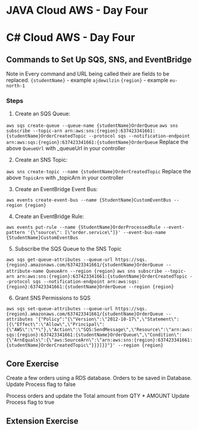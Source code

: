 # JAVA Cloud AWS - Day Four
# C# Cloud AWS - Day Four
## Commands to Set Up SQS, SNS, and EventBridge

Note in Every command and URL being called their are fields to be replaced.
`{studentName}` - example `ajdewilzin`
`{region}` - example `eu-north-1`

### Steps
1. Create an SQS Queue:

`aws sqs create-queue --queue-name {studentName}OrderQueue`
`aws sns subscribe --topic-arn arn:aws:sns:{region}:637423341661:{studentName}OrderCreatedTopic --protocol sqs --notification-endpoint arn:aws:sqs:{region}:637423341661:{studentName}OrderQueue`
Replace the above `QueueUrl` with _queueUrl in your controller

2. Create an SNS Topic:

`aws sns create-topic --name {studentName}OrderCreatedTopic`
Replace the above `TopicArn` with _topicArn in your controller

3. Create an EventBridge Event Bus:

`aws events create-event-bus --name {StudentName}CustomEventBus --region {region}`

4. Create an EventBridge Rule:

`aws events put-rule --name {StudentName}OrderProcessedRule --event-pattern '{\"source\": [\"order.service\"]}' --event-bus-name {StudentName}CustomEventBus`


5. Subscribe the SQS Queue to the SNS Topic

`aws sqs get-queue-attributes --queue-url https://sqs.{region}.amazonaws.com/637423341661/{studentName}OrderQueue --attribute-name QueueArn --region {region}`
`aws sns subscribe --topic-arn arn:aws:sns:{region}:637423341661:{studentName}OrderCreatedTopic --protocol sqs --notification-endpoint arn:aws:sqs:{region}:637423341661:{studentName}OrderQueue --region {region}`

6. Grant SNS Permissions to SQS

`aws sqs set-queue-attributes --queue-url https://sqs.{region}.amazonaws.com/637423341661/{studentName}OrderQueue --attributes '{"Policy":"{\"Version\":\"2012-10-17\",\"Statement\":[{\"Effect\":\"Allow\",\"Principal\":{\"AWS\":\"*\"},\"Action\":\"SQS:SendMessage\",\"Resource\":\"arn:aws:sqs:{region}:637423341661:{studentName}OrderQueue\",\"Condition\":{\"ArnEquals\":{\"aws:SourceArn\":\"arn:aws:sns:{region}:637423341661:{studentName}OrderCreatedTopic\"}}}]}}"}' --region {region}`


## Core Exercise
Create a few orders using a RDS database. Orders to be saved in Database.
Update Process flag to false

Process orders and update the Total amount from QTY * AMOUNT
Update Process flag to true

## Extension Exercise
